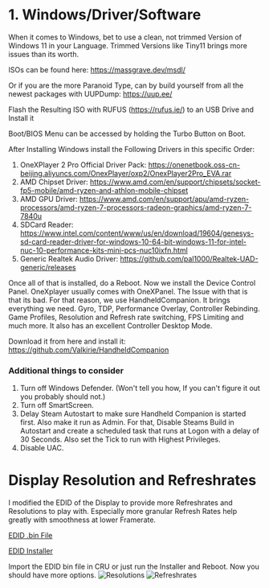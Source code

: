 # 1. Windows/Driver/Software

When it comes to Windows, bet to use a clean, not trimmed Version of Windows 11 in your Language.
Trimmed Versions like Tiny11 brings more issues than its worth.

ISOs can be found here:
https://massgrave.dev/msdl/

Or if you are the more Paranoid Type, can by build yourself from all the newest packages with UUPDump:
https://uup.ee/

Flash the Resulting ISO with RUFUS (https://rufus.ie/) to an USB Drive and Install it

Boot/BIOS Menu can be accessed by holding the Turbo Button on Boot. 

After Installing Windows install the Following Drivers in this specific Order:
1. OneXPlayer 2 Pro Official Driver Pack: 
https://onenetbook.oss-cn-beijing.aliyuncs.com/OnexPlayer/oxp2/OnexPlayer2Pro_EVA.rar
2. AMD Chipset Driver:
https://www.amd.com/en/support/chipsets/socket-fp5-mobile/amd-ryzen-and-athlon-mobile-chipset
3. AMD GPU Driver:
https://www.amd.com/en/support/apu/amd-ryzen-processors/amd-ryzen-7-processors-radeon-graphics/amd-ryzen-7-7840u
4. SDCard Reader:
https://www.intel.com/content/www/us/en/download/19604/genesys-sd-card-reader-driver-for-windows-10-64-bit-windows-11-for-intel-nuc-10-performance-kits-mini-pcs-nuc10ixfn.html
5. Generic Realtek Audio Driver:
https://github.com/pal1000/Realtek-UAD-generic/releases

Once all of that is installed, do a Reboot. Now we install the Device Control Panel. OneXplayer usually comes with OneXPanel. The Issue with that is that its bad. For that reason, we use HandheldCompanion.
It brings everything we need. Gyro, TDP, Performance Overlay, Controller Rebinding. Game Profiles, Resolution and Refresh rate switching, FPS Limiting and much more. It also has an excellent Controller Desktop Mode.

Download it from here and install it:
https://github.com/Valkirie/HandheldCompanion

### Additional things to consider
1. Turn off Windows Defender. (Won't tell you how, If you can't figure it out you probably should not.)
2. Turn off SmartScreen.
3. Delay Steam Autostart to make sure Handheld Companion is started first. Also make it run as Admin.
For that, Disable Steams Build in Autostart and create a scheduled task that runs at Logon with a delay of 30 Seconds. Also set the Tick to run with Highest Privileges.
4. Disable UAC.

# Display Resolution and Refreshrates

I modified the EDID of the Display to provide more Refreshrates and Resolutions to play with.
Especially more granular Refresh Rates help greatly with smoothness at lower Framerate.

[EDID .bin File](https://github.com/NightHammer1000/OneXPlayer2Pro_Tweaks/raw/main/OXP2P_Res_Refresh_Extended.bin)

[EDID Installer](https://github.com/NightHammer1000/OneXPlayer2Pro_Tweaks/raw/main/OXP2P_Res_Refresh_Extended.exe)

Import the EDID bin file in CRU or just run the Installer and Reboot.
Now you should have more options.
![Resolutions](https://i.imgur.com/26PgDYf.png) ![Refreshrates](https://i.imgur.com/HbRwa5Z.png)
